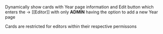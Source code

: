 Dynamically show cards with Year page information and Edit button which enters the -> [[Editor]] with only **ADMIN** having the option to add a new Year page

Cards are restricted for editors within their respective permissons